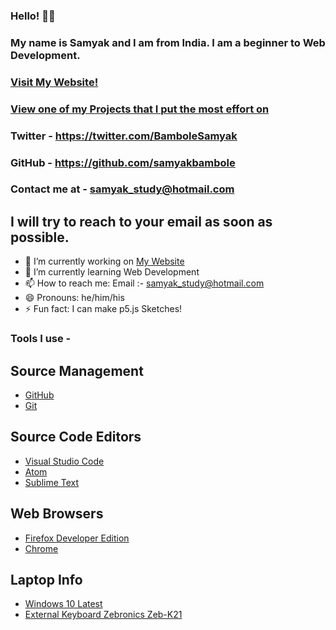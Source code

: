 ### Hello! 👋😃

### My name is Samyak and I am from India. I am a beginner to Web Development. 

### [Visit My Website!](https://samyakbambole.vercel.app)
### [View one of my Projects that I put the most effort on](https://blackboard.vercel.app)

### Twitter - https://twitter.com/BamboleSamyak 
### GitHub - https://github.com/samyakbambole
### Contact me at - samyak_study@hotmail.com 
## I will try to reach to your email as soon as possible. 

- 🔭 I’m currently working on [My Website](https://samyakbambole.vercel.app)
- 🌱 I’m currently learning Web Development
- 📫 How to reach me: Email :- samyak_study@hotmail.com
- 😄 Pronouns: he/him/his
- ⚡ Fun fact: I can make p5.js Sketches!

### Tools I use -
## Source Management 
- [GitHub](https://github.com)
- [Git](https://git-scm.com/)

## Source Code Editors
- [Visual Studio Code](https://code.visualstudio.com/)
- [Atom](https://atom.io/)
- [Sublime Text](https://www.sublimetext.com/)

## Web Browsers 
- [Firefox Developer Edition](https://www.mozilla.org/en-US/firefox/developer/)
- [Chrome](https://www.google.com/chrome/?brand=CHBD&gclid=Cj0KCQjwp4j6BRCRARIsAGq4yMGbsxN7aab4-yuFBxpRv7Lq-Dw8XuFzFkpJq7jOn-ZTbtJSeXKN0aYaAjwEEALw_wcB&gclsrc=aw.ds)

## Laptop Info 
- [Windows 10 Latest](https://www.microsoft.com/en-in/windows/)
- [External Keyboard Zebronics Zeb-K21](https://zebronics.com/collections/keyboard/products/zeb-k21)